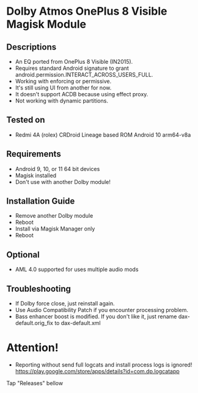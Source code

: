 # Dolby Atmos OnePlus 8 Visible Magisk Module

## Descriptions
- An EQ ported from OnePlus 8 Visible (IN2015).
- Requires standard Android signature to grant android.permission.INTERACT_ACROSS_USERS_FULL.
- Working with enforcing or permissive.
- It's still using UI from another for now.
- It doesn't support ACDB because using effect proxy.
- Not working with dynamic partitions.

## Tested on
- Redmi 4A (rolex) CRDroid Lineage based ROM Android 10 arm64-v8a

## Requirements
- Android 9, 10, or 11 64 bit devices
- Magisk installed
- Don't use with another Dolby module!

## Installation Guide
- Remove another Dolby module
- Reboot
- Install via Magisk Manager only
- Reboot

## Optional
- AML 4.0 supported for uses multiple audio mods

## Troubleshooting
- If Dolby force close, just reinstall again.
- Use Audio Compatibility Patch if you encounter processing problem.
- Bass enhancer boost is modified. If you don't like it, just rename dax-default.orig_fix to dax-default.xml

# Attention!
- Reporting without send full logcats and install process logs is ignored!
https://play.google.com/store/apps/details?id=com.dp.logcatapp

Tap "Releases" bellow
